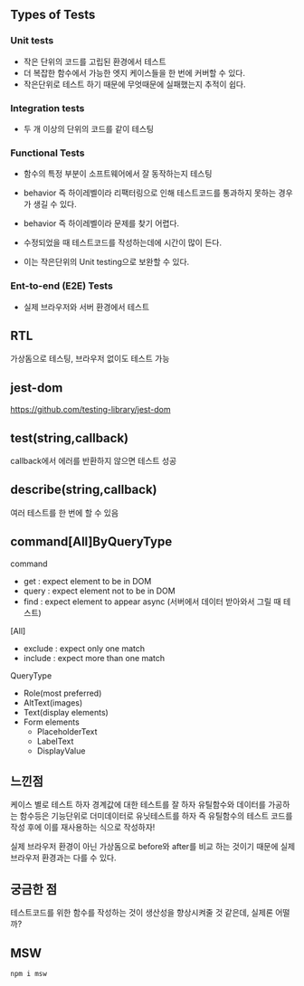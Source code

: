 ## Types of Tests

### Unit tests

- 작은 단위의 코드를 고립된 환경에서 테스트
- 더 복잡한 함수에서 가능한 엣지 케이스들을 한 번에 커버할 수 있다.
- 작은단위로 테스트 하기 때문에 무엇때문에 실패했는지 추적이 쉽다.

### Integration tests

- 두 개 이상의 단위의 코드를 같이 테스팅

### Functional Tests

- 함수의 특정 부분이 소프트웨어에서 잘 동작하는지 테스팅

- behavior 즉 하이레벨이라 리팩터링으로 인해 테스트코드를 통과하지 못하는 경우가 생길 수 있다.

- behavior 즉 하이레벨이라 문제를 찾기 어렵다.

- 수정되었을 때 테스트코드를 작성하는데에 시간이 많이 든다.

- 이는 작은단위의 Unit testing으로 보완할 수 있다.

### Ent-to-end (E2E) Tests

- 실제 브라우저와 서버 환경에서 테스트

## RTL

가상돔으로 테스팅, 브라우저 없이도 테스트 가능

## jest-dom

https://github.com/testing-library/jest-dom

## test(string,callback)

callback에서 에러를 반환하지 않으면 테스트 성공

## describe(string,callback)

여러 테스트를 한 번에 할 수 있음

## command\[All\]ByQueryType

command

- get : expect element to be in DOM
- query : expect element not to be in DOM
- find : expect element to appear async (서버에서 데이터 받아와서 그릴 때 테스트)

\[All\]

- exclude : expect only one match
- include : expect more than one match

QueryType

- Role(most preferred)
- AltText(images)
- Text(display elements)
- Form elements
  - PlaceholderText
  - LabelText
  - DisplayValue

## 느낀점

케이스 별로 테스트 하자
경계값에 대한 테스트를 잘 하자
유틸함수와 데이터를 가공하는 함수등은 기능단위로 더미데이터로 유닛테스트를 하자 즉 유틸함수의 테스트 코드를 작성 후에 이를 재사용하는 식으로 작성하자!

실제 브라우저 환경이 아닌 가상돔으로 before와 after를 비교 하는 것이기 때문에 실제 브라우저 환경과는 다를 수 있다.

## 궁금한 점

테스트코드를 위한 함수를 작성하는 것이 생산성을 향상시켜줄 것 같은데, 실제론 어떨까?

## MSW

```bash
npm i msw
```

